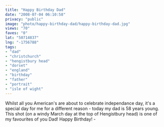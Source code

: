 ```yaml
---
title: "Happy Birthday Dad"
date: "2008-07-04 06:10:58"
privacy: "public"
image: "photo/happy-birthday-dad/happy-birthday-dad.jpg"
views: "70"
faves: "0"
lat: "50714837"
lng: "-1756788"
tags:
- "dad"
- "christchurch"
- "hengistbury head"
- "dorset"
- "england"
- "birthday"
- "father"
- "portrait"
- "isle of wight"
---
```

Whilst all you American's are about to celebrate independance day, it's a special day for me for a different reason - today my dad is 58 years young. This shot (on a windy March day at the top of Hengistbury head) is one of my favourites of you Dad! Happy Birthday! - <a href="/photos/2008/07/04/happy-birthday-dad"></a>
